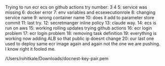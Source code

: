 Trying to run ecr ecs on github actions
try number:
3
4
5: service was missing
6: docker error
7: env variables and ecsexecutionrole
8: changing service name
9: wrong container name
10: does it add to parameter store commit
11: last try.
12: secretmanger inline policy
13: claude way.
14: ecs is run on aws
15: working rolling updates trying github actions
16: ecr login problem
17: ecr login problem
18: removing task definition
19: everything is working now adding ALB so that public ip doesnt change
20: our last one used to deploy same ecr image again and again not the one we are pushing. I know right it fooled me.

/Users/rohitkale/Downloads/docnest-key-pair.pem